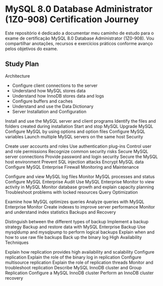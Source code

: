 # MySQL 8.0 Database Administrator (1Z0-908) Certification Journey

Este repositório é dedicado a documentar meu caminho de estudo para o exame de certificação MySQL 8.0 Database Administrator (1Z0-908). Vou compartilhar anotações, recursos e exercícios práticos conforme avanço pelos objetivos do exame.

## Study Plan
Architecture

- Configure client connections to the server
- Understand how MySQL stores data
- Understand how InnoDB stores data and logs
- Configure buffers and caches
- Understand and use the Data Dictionary
- Server Installation and Configuration

Install and use the MySQL server and client programs
Identify the files and folders created during installation
Start and stop MySQL
Upgrade MySQL
Configure MySQL by using options and option files
Configure MySQL variables
Launch multiple MySQL servers on the same host
Security

Create user accounts and roles
Use authentication plug-ins
Control user and role permissions
Recognize common security risks
Secure MySQL server connections
Provide password and login security
Secure the MySQL host environment
Prevent SQL injection attacks
Encrypt MySQL data
Configure MySQL Enterprise Firewall
Monitoring and Maintenance

Configure and view MySQL log files
Monitor MySQL processes and status
Configure MySQL Enterprise Audit
Use MySQL Enterprise Monitor to view activity in MySQL
Monitor database growth and explain capacity planning
Troubleshoot problems with locked resources
Query Optimization

Examine how MySQL optimizes queries
Analyze queries with MySQL Enterprise Monitor
Create indexes to improve server performance
Monitor and understand index statistics
Backups and Recovery

Distinguish between the different types of backup
Implement a backup strategy
Backup and restore data with MySQL Enterprise Backup
Use mysqldump and mysqlpump to perform logical backups
Explain when and how to use raw file backups
Back up the binary log
High Availability Techniques

Explain how replication provides high availability and scalability
Configure replication
Explain the role of the binary log in replication
Configure multisource replication
Explain the role of replication threads
Monitor and troubleshoot replication
Describe MySQL InnoDB cluster and Group Replication
Configure a MySQL InnoDB cluster
Perform an InnoDB cluster recovery
